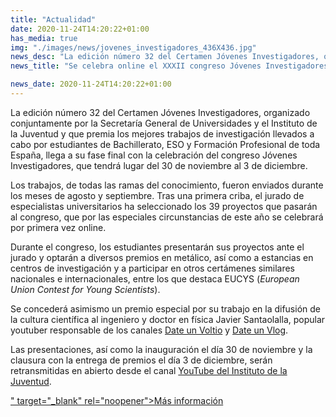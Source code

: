 ```yaml
---
title: "Actualidad"
date: 2020-11-24T14:20:22+01:00
has_media: true
img: "./images/news/jovenes_investigadores_436X436.jpg"
news_desc: "La edición número 32 del Certamen Jóvenes Investigadores, organizado conjuntamente por la Secretaría General de Universidades y el Instituto de la Juventud y que premia los mejores trabajos de investigación llevados a cabo por estudiantes de Bachillerato, ESO y Formación Profesional de toda España"
news_title: "Se celebra online el XXXII congreso Jóvenes Investigadores"

news_date: 2020-11-24T14:20:22+01:00
---
```

<p>La edición número 32 del Certamen Jóvenes Investigadores, organizado conjuntamente por la Secretaría General de Universidades y el Instituto de la Juventud y que premia los mejores trabajos de investigación llevados a cabo por estudiantes de Bachillerato, ESO y Formación Profesional de toda España, llega a su fase final con la celebración del congreso Jóvenes Investigadores, que tendrá lugar del 30 de noviembre al 3 de diciembre.</p>
<p>Los trabajos, de todas las ramas del conocimiento, fueron enviados durante los meses de agosto y septiembre. Tras una primera criba, el jurado de especialistas universitarios ha seleccionado los 39 proyectos que pasarán al congreso, que por las especiales circunstancias de este año se celebrará por primera vez online.</p>
<p>Durante el congreso, los estudiantes presentarán sus proyectos ante el jurado y optarán a diversos premios en metálico, así como a estancias en centros de investigación y a participar en otros certámenes similares nacionales e internacionales, entre los que destaca EUCYS (<em>European Union Contest for Young Scientists</em>).</p>
<p>Se concederá asimismo un premio especial por su trabajo en la difusión de la cultura científica al ingeniero y doctor en física Javier Santaolalla, popular youtuber responsable de los canales<span>&nbsp;</span><a title="https://www.youtube.com/channel/ucns-8dsscbba7m4nu7wk7aw/videos" href="https://www.youtube.com/channel/UCns-8DssCBba7M4nu7wk7Aw/videos" target="_blank" rel="noreferrer noopener" tabindex="-1">Date un Voltio</a><span>&nbsp;</span>y<span>&nbsp;</span><a title="https://www.youtube.com/channel/ucqx_mzrcalunkxkywklegfa" href="https://www.youtube.com/channel/UCQX_MZRCaluNKxkywkLEgfA" target="_blank" rel="noreferrer noopener" tabindex="-1">Date un Vlog</a>.</p>
<p>Las presentaciones, así como la inauguración el día 30 de noviembre y la clausura con la entrega de premios el día 3 de diciembre, serán retransmitidas en abierto desde el canal<span>&nbsp;</span><a title="https://www.youtube.com/user/injuvejuventud" href="https://www.youtube.com/user/injuvejuventud" target="_blank" rel="noreferrer noopener" tabindex="-1">YouTube del Instituto de la Juventud</a>.</p>
<p><a href="https://www.ciencia.gob.es/stfls/MICINN/Universidades/Ficheros/programacongresovirtual2020.</a><i class="fas fa-external-link-alt"></i>" target="_blank" rel="noopener">Más información</a></p>